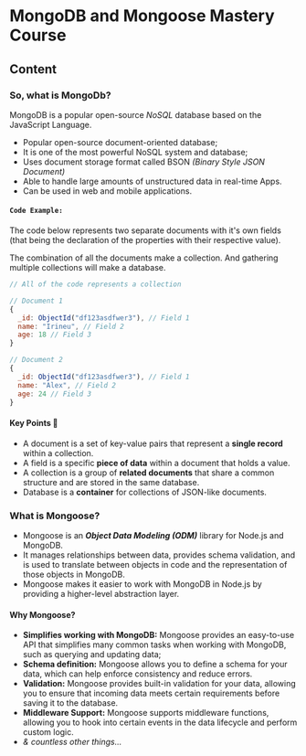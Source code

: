 # MongoDB and Mongoose Mastery Course

## Content

### So, what is MongoDb?

MongoDB is a popular open-source *NoSQL* database based on the JavaScript Language.

- Popular open-source document-oriented database;
- It is one of the most powerful NoSQL system and database;
- Uses document storage format called BSON *(Binary Style JSON Document)*
- Able to handle large amounts of unstructured data in real-time Apps.
- Can be used in web and mobile applications.

#### **`Code Example:`**

The code below represents two separate documents with it's own fields (that being the declaration of the properties with their respective value).

The combination of all the documents make a collection. And gathering multiple collections will make a database.

```js
// All of the code represents a collection

// Document 1
{
  _id: ObjectId("df123asdfwer3"), // Field 1
  name: "Irineu", // Field 2
  age: 18 // Field 3
}

// Document 2
{
  _id: ObjectId("df123asdfwer3"), // Field 1
  name: "Alex", // Field 2
  age: 24 // Field 3
}
```

#### Key Points 🔑

- A document is a set of key-value pairs that represent a **single record** within a collection.
- A field is a specific **piece of data** within a document that holds a value.
- A collection is a group of **related documents** that share a common structure and are stored in the same database.
- Database is a **container** for collections of JSON-like documents.

### What is Mongoose?

- Mongoose is an ***Object Data Modeling (ODM)*** library for Node.js and MongoDB.
- It manages relationships between data, provides schema validation, and is used to translate between objects in code and the representation of those objects in MongoDB.
- Mongoose makes it easier to work with MongoDB in Node.js by providing a higher-level abstraction layer.

#### Why Mongoose?

- **Simplifies working with MongoDB:** Mongoose provides an easy-to-use API that simplifies many common tasks when working with MongoDB, such as querying and updating data;
- **Schema definition:** Mongoose allows you to define a schema for your data, which can help enforce consistency and reduce errors.
- **Validation:** Mongoose provides built-in validation for your data, allowing you to ensure that incoming data meets certain requirements before saving it to the database.
- **Middleware Support:** Mongoose supports middleware functions, allowing you to hook into certain events in the data lifecycle and perform custom logic.
- *& countless other things...*